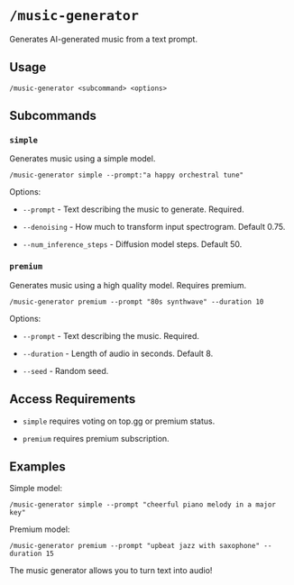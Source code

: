 # `/music-generator`

Generates AI-generated music from a text prompt. 

## Usage

```
/music-generator <subcommand> <options>  
```

## Subcommands  

### `simple`

Generates music using a simple model.

```  
/music-generator simple --prompt:"a happy orchestral tune"
```

Options:

- `--prompt` - Text describing the music to generate. Required.

- `--denoising` - How much to transform input spectrogram. Default 0.75.  

- `--num_inference_steps` - Diffusion model steps. Default 50.

### `premium`

Generates music using a high quality model. Requires premium. 

```
/music-generator premium --prompt "80s synthwave" --duration 10
```

Options:

- `--prompt` - Text describing the music. Required.

- `--duration` - Length of audio in seconds. Default 8.

- `--seed` - Random seed.

## Access Requirements

- `simple` requires voting on top.gg or premium status.

- `premium` requires premium subscription.

## Examples  

Simple model:

```  
/music-generator simple --prompt "cheerful piano melody in a major key"
```

Premium model:

```
/music-generator premium --prompt "upbeat jazz with saxophone" --duration 15
```

The music generator allows you to turn text into audio!